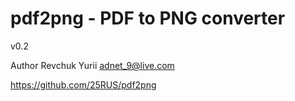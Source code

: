 # pdf2png - PDF to PNG converter
v0.2

Author Revchuk Yurii <adnet_9@live.com>

https://github.com/25RUS/pdf2png
